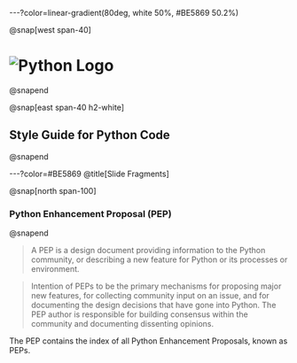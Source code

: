 ---?color=linear-gradient(80deg, white 50%, #BE5869 50.2%)

@snap[west span-40]
# ![Python Logo](https://upload.wikimedia.org/wikipedia/commons/thumb/0/0a/Python.svg/768px-Python.svg.png)
@snapend

@snap[east span-40 h2-white]
## Style Guide for Python Code
@snapend

<!--- Slide 2 -->

---?color=#BE5869
@title[Slide Fragments]

@snap[north span-100]
### Python Enhancement Proposal (PEP)
@snapend

> A PEP is a design document providing information to the Python community, or describing a new feature for Python or its processes or environment. 

> Intention of PEPs to be the primary mechanisms for proposing major new features, for collecting community input on an issue, and for documenting the design decisions that have gone into Python. The PEP author is responsible for building consensus within the community and documenting dissenting opinions.

The PEP contains the index of all Python Enhancement Proposals, known as PEPs.
